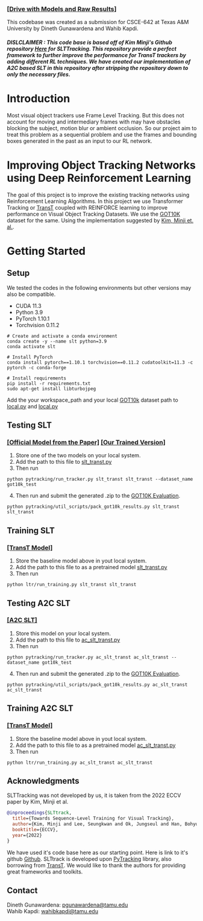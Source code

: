 ### [[Drive with Models and Raw Results](https://drive.google.com/drive/folders/1D8AcjTFxKo1hXOC-Ca_y3GaniPVK3yda?usp=drive_link)]

This codebase was created as a submission for CSCE-642 at Texas A&M University by Dineth Gunawardena and Wahib Kapdi.

##### DISLCLAIMER : This code base is based off of Kim Minji's Github repository [Here](https://github.com/byminji/SLTtrack) for SLTTracking. This repository provide a perfect framework to further improve the performance for TransT trackers by adding different RL techniques. We have created our implementation of A2C based SLT in this repository after stripping the repository down to only the necessary files.

# Introduction

Most visual object trackers use Frame Level Tracking. But this does not account for moving and intermediary frames with may have obstacles blocking the subject, motion blur or ambient occlusion. So our project aim to treat this problem as a sequential problem and use the frames and bounding boxes generated in the past as an input to our RL network.

# Improving Object Tracking Networks using Deep Reinforcement Learning

The goal of this project is to improve the existing tracking networks using Reinforcement Learning Algorithms. 
In this project we use Transformer Tracking or [TransT](https://github.com/chenxin-dlut/TransT) coupled with REINFORCE learning to improve performance on Visual Object Tracking Datasets. We use the [GOT10K](http://got-10k.aitestunion.com/) dataset for the same. Using the implementation suggested by [Kim, Minji et. al.](https://arxiv.org/pdf/2208.05810).

# Getting Started

## Setup

We tested the codes in the following environments but other versions may also be compatible.
* CUDA 11.3
* Python 3.9
* PyTorch 1.10.1
* Torchvision 0.11.2

```
# Create and activate a conda environment
conda create -y --name slt python=3.9
conda activate slt

# Install PyTorch
conda install pytorch==1.10.1 torchvision==0.11.2 cudatoolkit=11.3 -c pytorch -c conda-forge

# Install requirements
pip install -r requirements.txt
sudo apt-get install libturbojpeg
```
Add the your workspace_path and your local [GOT10k](http://got-10k.aitestunion.com/index) dataset path to [local.py](./pytracking/evaluation/local.py) and [local.py](./ltr/admin/local.py)

## Testing SLT
### [[Official Model from the Paper]](https://drive.google.com/drive/folders/12WWrkx8TrF3-ZhT1AXBdfktKQwQ7ATgh?usp=drive_link) [[Our Trained Version]](https://drive.google.com/drive/folders/16Pe4zr3JSJkzi2j7mwQtC_dzg7VqRuxe?usp=drive_link) 
1. Store one of the two models on your local system.
2. Add the path to this file to [slt_transt.py](pytracking/parameter/slt_transt/slt_transt.py)
3. Then run
```
python pytracking/run_tracker.py slt_transt slt_transt --dataset_name got10k_test
```
4. Then run and submit the generated .zip to the [GOT10K Evaluation](http://got-10k.aitestunion.com/submit_instructions). 
```
python pytracking/util_scripts/pack_got10k_results.py slt_transt slt_transt
```

## Training SLT
### [[TransT Model]](https://drive.google.com/drive/folders/1D8AcjTFxKo1hXOC-Ca_y3GaniPVK3yda?usp=drive_link)
1. Store the baseline model above in yout local system.
2. Add the path to this file to as a pretrained model [slt_transt.py](ltr/train_settings/slt_transt/slt_transt.py)
3. Then run
```
python ltr/run_training.py slt_transt slt_transt
```

## Testing A2C SLT
### [[A2C SLT]](https://drive.google.com/drive/folders/12wqPyJGSx0gszxiyVaCky49bM036ZF-b?usp=drive_link)
1. Store this model on your local system.
2. Add the path to this file to [ac_slt_transt.py](pytracking/parameter/ac_slt_transt/ac_slt_transt.py)
3. Then run
```
python pytracking/run_tracker.py ac_slt_transt ac_slt_transt --dataset_name got10k_test
```
4. Then run and submit the generated .zip to the [GOT10K Evaluation](http://got-10k.aitestunion.com/submit_instructions). 
```
python pytracking/util_scripts/pack_got10k_results.py ac_slt_transt ac_slt_transt
```
## Training A2C SLT
### [[TransT Model]](https://drive.google.com/drive/folders/1D8AcjTFxKo1hXOC-Ca_y3GaniPVK3yda?usp=drive_link)
1. Store the baseline model above in yout local system.
2. Add the path to this file to as a pretrained model [ac_slt_transt.py](ltr/train_settings/ac_slt_transt/ac_slt_transt.py)
3. Then run
```
python ltr/run_training.py ac_slt_transt ac_slt_transt
```
## Acknowledgments
SLTTracking was not developed by us, it is taken from the 2022 ECCV paper by Kim, Minji et al.
```bibtex
@inproceedings{SLTtrack,
  title={Towards Sequence-Level Training for Visual Tracking},
  author={Kim, Minji and Lee, Seungkwan and Ok, Jungseul and Han, Bohyung and Cho, Minsu},
  booktitle={ECCV},
  year={2022}
}
```
We have used it's code base here as our starting point. Here is link to it's github [Github](https://github.com/byminji/SLTtrack/tree/master).
SLTtrack is developed upon [PyTracking](https://github.com/visionml/pytracking) library,
also borrowing from [TransT](https://github.com/chenxin-dlut/TransT).
We would like to thank the authors for providing great frameworks and toolkits.


## Contact
Dineth Gunawardena: pgunawardena@tamu.edu \
Wahib Kapdi: wahibkapdi@tamu.edu
